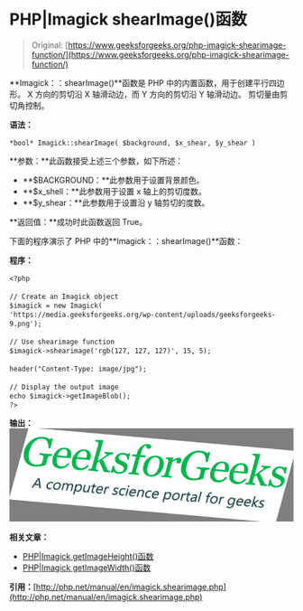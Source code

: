 # PHP|Imagick shearImage()函数

> Original: [https://www.geeksforgeeks.org/php-imagick-shearimage-function/](https://www.geeksforgeeks.org/php-imagick-shearimage-function/)

**Imagick：：shearImage()**函数是 PHP 中的内置函数，用于创建平行四边形。 X 方向的剪切沿 X 轴滑动边，而 Y 方向的剪切沿 Y 轴滑动边。 剪切量由剪切角控制。

**语法：**

```
*bool* Imagick::shearImage( $background, $x_shear, $y_shear )
```

**参数：**此函数接受上述三个参数，如下所述：

*   **$BACKGROUND：**此参数用于设置背景颜色。
*   **$x_shell：**此参数用于设置 x 轴上的剪切度数。
*   **$y_shear：**此参数用于设置沿 y 轴剪切的度数。

**返回值：**成功时此函数返回 True。

下面的程序演示了 PHP 中的**Imagick：：shearImage()**函数：

**程序：**

```
<?php

// Create an Imagick object
$imagick = new Imagick(
'https://media.geeksforgeeks.org/wp-content/uploads/geeksforgeeks-9.png');

// Use shearimage function
$imagick->shearimage('rgb(127, 127, 127)', 15, 5);

header("Content-Type: image/jpg");

// Display the output image
echo $imagick->getImageBlob();
?>
```

**输出：**
![shear image](img/363c40d1cb77a0f20a091e3404c89c9d.png)

**相关文章：**

*   [PHP|Imagick getImageHeight()函数](https://www.geeksforgeeks.org/php-imagick-getimageheight-function/)
*   [PHP|Imagick getImageWidth()函数](https://www.geeksforgeeks.org/php-imagick-getimagewidth-function/)

**引用：**[http://php.net/manual/en/imagick.shearimage.php](http://php.net/manual/en/imagick.shearimage.php)
